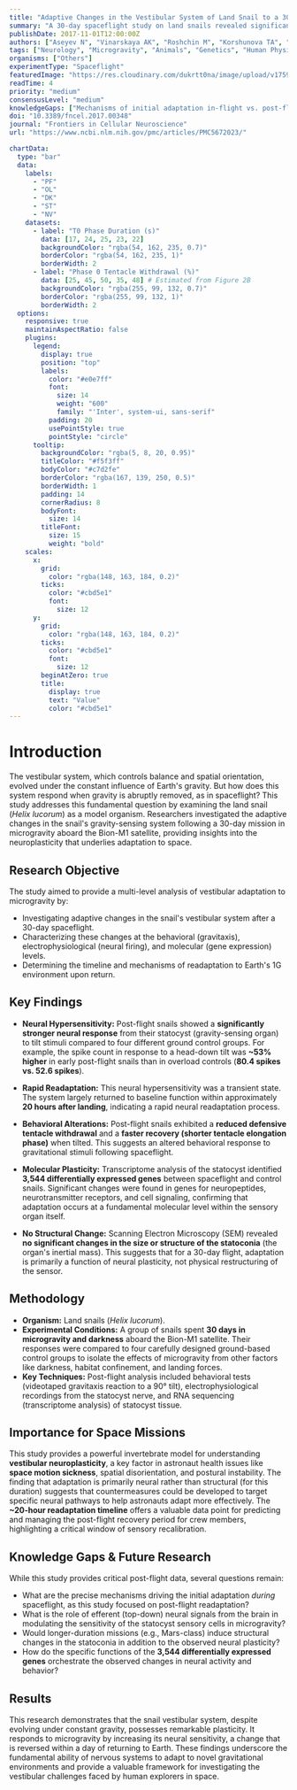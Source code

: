 ```yaml
---
title: "Adaptive Changes in the Vestibular System of Land Snail to a 30-Day Spaceflight and Readaptation on Return to Earth"
summary: "A 30-day spaceflight study on land snails revealed significant neural plasticity in the gravity-sensing system. Post-flight snails exhibited behavioral changes and neural hypersensitivity to tilt, with readaptation to Earth's gravity occurring within ~20 hours, providing a key model for understanding astronaut vestibular adaptation."
publishDate: 2017-11-01T12:00:00Z
authors: ["Aseyev N", "Vinarskaya AK", "Roshchin M", "Korshunova TA", "Malyshev AY", "Zuzina AB", "Ierusalimsky VN", "Lemak MS", "Zakharov IS", "Novikov IA", "Kolosov P", "Chesnokova E", "Volkova S", "Kasianov A", "Uroshlev L", "Popova Y", "Boyle RD", "Balaban PM"]
tags: ["Neurology", "Microgravity", "Animals", "Genetics", "Human Physiology"]
organisms: ["Others"]
experimentType: "Spaceflight"
featuredImage: "https://res.cloudinary.com/dukrtt0na/image/upload/v1759682281/yf7wyniwend9xehmnrx9.jpg"
readTime: 4
priority: "medium"
consensusLevel: "medium"
knowledgeGaps: ["Mechanisms of initial adaptation in-flight vs. post-flight readaptation", "Role of efferent neural pathways in modulating sensory plasticity", "Long-term structural vs. neural changes beyond 30 days", "Translational relevance of specific gene expression changes to human vestibular disorders"]
doi: "10.3389/fncel.2017.00348"
journal: "Frontiers in Cellular Neuroscience"
url: "https://www.ncbi.nlm.nih.gov/pmc/articles/PMC5672023/"

chartData:
  type: "bar"
  data:
    labels:
      - "PF"
      - "OL"
      - "DK"
      - "ST"
      - "NV"
    datasets:
      - label: "T0 Phase Duration (s)"
        data: [17, 24, 25, 23, 22]
        backgroundColor: "rgba(54, 162, 235, 0.7)"
        borderColor: "rgba(54, 162, 235, 1)"
        borderWidth: 2
      - label: "Phase 0 Tentacle Withdrawal (%)"
        data: [25, 45, 50, 35, 48] # Estimated from Figure 2B
        backgroundColor: "rgba(255, 99, 132, 0.7)"
        borderColor: "rgba(255, 99, 132, 1)"
        borderWidth: 2
  options:
    responsive: true
    maintainAspectRatio: false
    plugins:
      legend:
        display: true
        position: "top"
        labels:
          color: "#e0e7ff"
          font:
            size: 14
            weight: "600"
            family: "'Inter', system-ui, sans-serif"
          padding: 20
          usePointStyle: true
          pointStyle: "circle"
      tooltip:
        backgroundColor: "rgba(5, 8, 20, 0.95)"
        titleColor: "#f5f3ff"
        bodyColor: "#c7d2fe"
        borderColor: "rgba(167, 139, 250, 0.5)"
        borderWidth: 1
        padding: 14
        cornerRadius: 8
        bodyFont:
          size: 14
        titleFont:
          size: 15
          weight: "bold"
    scales:
      x:
        grid:
          color: "rgba(148, 163, 184, 0.2)"
        ticks:
          color: "#cbd5e1"
          font:
            size: 12
      y:
        grid:
          color: "rgba(148, 163, 184, 0.2)"
        ticks:
          color: "#cbd5e1"
          font:
            size: 12
        beginAtZero: true
        title:
          display: true
          text: "Value"
          color: "#cbd5e1"
---
```


# Introduction
The vestibular system, which controls balance and spatial orientation, evolved under the constant influence of Earth's gravity. But how does this system respond when gravity is abruptly removed, as in spaceflight? This study addresses this fundamental question by examining the land snail (*Helix lucorum*) as a model organism. Researchers investigated the adaptive changes in the snail's gravity-sensing system following a 30-day mission in microgravity aboard the Bion-M1 satellite, providing insights into the neuroplasticity that underlies adaptation to space.

## Research Objective
The study aimed to provide a multi-level analysis of vestibular adaptation to microgravity by:
- Investigating adaptive changes in the snail's vestibular system after a 30-day spaceflight.
- Characterizing these changes at the behavioral (gravitaxis), electrophysiological (neural firing), and molecular (gene expression) levels.
- Determining the timeline and mechanisms of readaptation to Earth's 1G environment upon return.

## Key Findings
- **Neural Hypersensitivity:** Post-flight snails showed a **significantly stronger neural response** from their statocyst (gravity-sensing organ) to tilt stimuli compared to four different ground control groups. For example, the spike count in response to a head-down tilt was **~53% higher** in early post-flight snails than in overload controls (**80.4 spikes vs. 52.6 spikes**).

- **Rapid Readaptation:** This neural hypersensitivity was a transient state. The system largely returned to baseline function within approximately **20 hours after landing**, indicating a rapid neural readaptation process.

- **Behavioral Alterations:** Post-flight snails exhibited a **reduced defensive tentacle withdrawal** and a **faster recovery (shorter tentacle elongation phase)** when tilted. This suggests an altered behavioral response to gravitational stimuli following spaceflight.

- **Molecular Plasticity:** Transcriptome analysis of the statocyst identified **3,544 differentially expressed genes** between spaceflight and control snails. Significant changes were found in genes for neuropeptides, neurotransmitter receptors, and cell signaling, confirming that adaptation occurs at a fundamental molecular level within the sensory organ itself.

- **No Structural Change:** Scanning Electron Microscopy (SEM) revealed **no significant changes in the size or structure of the statoconia** (the organ's inertial mass). This suggests that for a 30-day flight, adaptation is primarily a function of neural plasticity, not physical restructuring of the sensor.

## Methodology
- **Organism:** Land snails (*Helix lucorum*).
- **Experimental Conditions:** A group of snails spent **30 days in microgravity and darkness** aboard the Bion-M1 satellite. Their responses were compared to four carefully designed ground-based control groups to isolate the effects of microgravity from other factors like darkness, habitat confinement, and landing forces.
- **Key Techniques:** Post-flight analysis included behavioral tests (videotaped gravitaxis reaction to a 90° tilt), electrophysiological recordings from the statocyst nerve, and RNA sequencing (transcriptome analysis) of statocyst tissue.

## Importance for Space Missions
This study provides a powerful invertebrate model for understanding **vestibular neuroplasticity**, a key factor in astronaut health issues like **space motion sickness**, spatial disorientation, and postural instability. The finding that adaptation is primarily neural rather than structural (for this duration) suggests that countermeasures could be developed to target specific neural pathways to help astronauts adapt more effectively. The **~20-hour readaptation timeline** offers a valuable data point for predicting and managing the post-flight recovery period for crew members, highlighting a critical window of sensory recalibration.

## Knowledge Gaps & Future Research
While this study provides critical post-flight data, several questions remain:
- What are the precise mechanisms driving the initial adaptation *during* spaceflight, as this study focused on post-flight readaptation?
- What is the role of efferent (top-down) neural signals from the brain in modulating the sensitivity of the statocyst sensory cells in microgravity?
- Would longer-duration missions (e.g., Mars-class) induce structural changes in the statoconia in addition to the observed neural plasticity?
- How do the specific functions of the **3,544 differentially expressed genes** orchestrate the observed changes in neural activity and behavior?

## Results
This research demonstrates that the snail vestibular system, despite evolving under constant gravity, possesses remarkable plasticity. It responds to microgravity by increasing its neural sensitivity, a change that is reversed within a day of returning to Earth. These findings underscore the fundamental ability of nervous systems to adapt to novel gravitational environments and provide a valuable framework for investigating the vestibular challenges faced by human explorers in space.
